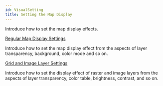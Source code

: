 ```yaml
---
id: VisualSetting
title: Setting the Map Display
---  
```


Introduce how to set the map display effects.

[Regular Map Display Settings](CommonSetting.htm)

Introduce how to set the map display effect from the aspects of layer transparency, background, color mode and so on.

[Grid and Image Layer Settings](Rastergroup.htm)

Introduce how to set the display effect of raster and image layers from the aspects of layer transparency, color table, brightness, contrast, and so on.